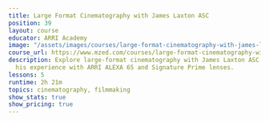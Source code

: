 ```yaml
---
title: Large Format Cinematography with James Laxton ASC
position: 39
layout: course
educator: ARRI Academy
image: "/assets/images/courses/large-format-cinematography-with-james-laxton-asc.jpg"
course_url: https://www.mzed.com/courses/large-format-cinematography-with-james-laxton-asc
description: Explore large-format cinematography with James Laxton ASC as he shares
  his experience with ARRI ALEXA 65 and Signature Prime lenses.
lessons: 5
runtime: 2h 21m
topics: cinematography, filmmaking
show_stats: true
show_pricing: true
---
```


